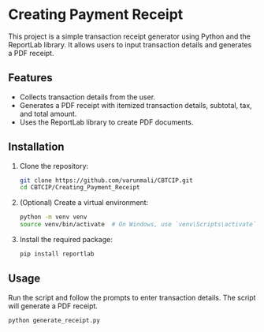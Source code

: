 # Creating Payment Receipt

This project is a simple transaction receipt generator using Python and the ReportLab library. It allows users to input transaction details and generates a PDF receipt.

## Features

- Collects transaction details from the user.
- Generates a PDF receipt with itemized transaction details, subtotal, tax, and total amount.
- Uses the ReportLab library to create PDF documents.

## Installation

1. Clone the repository:

   ```bash
   git clone https://github.com/varunmali/CBTCIP.git
   cd CBTCIP/Creating_Payment_Receipt
   ```

2. (Optional) Create a virtual environment:

   ```bash
   python -m venv venv
   source venv/bin/activate  # On Windows, use `venv\Scripts\activate`
   ```

3. Install the required package:

   ```bash
   pip install reportlab
   ```

## Usage

Run the script and follow the prompts to enter transaction details. The script will generate a PDF receipt.

```bash
python generate_receipt.py
```
